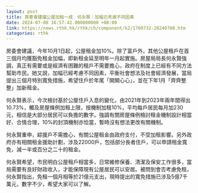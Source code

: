 ```yaml
---
layout: post
title: 房委會建議公屋加租一成　何永賢：加幅已考慮不同因素
date: 2024-07-08 16:57:42.000000000 +08:00
link: https://news.rthk.hk/rthk/ch/component/k2/1760732-20240708.htm
categories: rthk
---
```


房委會建議，今年10月1日起，公屋租金加10%。除了富戶外，其他公屋租戶在首三個月均獲豁免租金加幅，即新租金延至明年一月起實施。房屋局局長何永賢強調，真正有需要或是經濟有困難的租戶不需要擔心，政府在制度上已經有不同方法幫助市民。她又說，加幅已經考慮不同因素，平衡社會想法及社會經濟發展，當局提出三個月特別寬免措施，希望住戶於年尾「開開心心」，並在下年1月「齊齊整整」加新租金。

何永賢表示，今次檢討基於公屋住戶入息的變化，由2021年到2023年兩年間得出10.73%，觸及房屋條例加租上限，按機制加租10%，平均每戶居民每月加230元，相信是大部分居民可以負擔的數字。強調有關房屋條例檢討租金機制設計相當好、合情合理，10%的封頂機制亦恰當，暫時沒有想法更改有關機制。

何永賢重申，綜援戶不需擔心，有關公屋租金由政府支付，不受加租影響。另外政府亦有相關租金援助計劃，涉及22000戶，包括部分長者住戶，可以申請租金寬免，減一半或百分之二十的租金。

何永賢希望，市民明白公屋租戶相當多，日常維修保養、清潔及保安工作很多，當局需要有良好財政收入，才能保障現有公屋居民可以安居。被問到會否考慮免租，何永賢指出，免租一個月相等於21億元支出，現時提出的寬免措施已涉及5億7千萬元，數字不少，希望大家可以了解。
